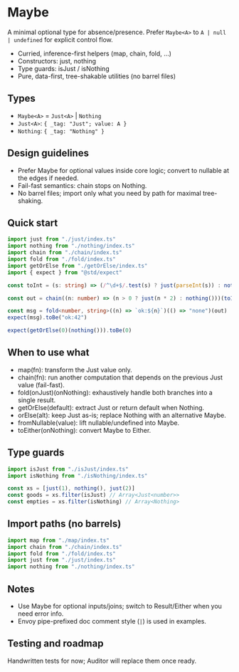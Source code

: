 # Maybe

A minimal optional type for absence/presence. Prefer `Maybe<A>` to `A | null | undefined` for explicit control flow.

- Curried, inference-first helpers (map, chain, fold, …)
- Constructors: just, nothing
- Type guards: isJust / isNothing
- Pure, data-first, tree-shakable utilities (no barrel files)

## Types

- `Maybe<A>` = `Just<A>` | `Nothing`
- `Just<A>`: `{ _tag: "Just"; value: A }`
- `Nothing`: `{ _tag: "Nothing" }`

## Design guidelines

- Prefer Maybe for optional values inside core logic; convert to nullable at the edges if needed.
- Fail-fast semantics: chain stops on Nothing.
- No barrel files; import only what you need by path for maximal tree-shaking.

## Quick start

```ts
import just from "./just/index.ts"
import nothing from "./nothing/index.ts"
import chain from "./chain/index.ts"
import fold from "./fold/index.ts"
import getOrElse from "./getOrElse/index.ts"
import { expect } from "@std/expect"

const toInt = (s: string) => (/^\d+$/.test(s) ? just(parseInt(s)) : nothing())

const out = chain((n: number) => (n > 0 ? just(n * 2) : nothing()))(toInt("21"))

const msg = fold<number, string>((n) => `ok:${n}`)(() => "none")(out)
expect(msg).toBe("ok:42")

expect(getOrElse(0)(nothing())).toBe(0)
```

## When to use what

- map(fn): transform the Just value only.
- chain(fn): run another computation that depends on the previous Just value (fail-fast).
- fold(onJust)(onNothing): exhaustively handle both branches into a single result.
- getOrElse(default): extract Just or return default when Nothing.
- orElse(alt): keep Just as-is; replace Nothing with an alternative Maybe.
- fromNullable(value): lift nullable/undefined into Maybe.
- toEither(onNothing): convert Maybe to Either.

## Type guards

```ts
import isJust from "./isJust/index.ts"
import isNothing from "./isNothing/index.ts"

const xs = [just(1), nothing(), just(2)]
const goods = xs.filter(isJust) // Array<Just<number>>
const empties = xs.filter(isNothing) // Array<Nothing>
```

## Import paths (no barrels)

```ts
import map from "./map/index.ts"
import chain from "./chain/index.ts"
import fold from "./fold/index.ts"
import just from "./just/index.ts"
import nothing from "./nothing/index.ts"
```

## Notes

- Use Maybe for optional inputs/joins; switch to Result/Either when you need error info.
- Envoy pipe-prefixed doc comment style (`|`) is used in examples.

## Testing and roadmap

Handwritten tests for now; Auditor will replace them once ready.
